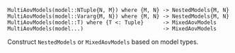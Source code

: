 ```
MultiAovModels(model::NTuple{N, M}) where {M, N} -> NestedModels{M, N}
MultiAovModels(model::Vararg{M, N}) where {M, N} -> NestedModels{M, N}
MultiAovModels(model::T) where {T <: Tuple}      -> MixedAovModels
MultiAovModels(model...)                         -> MixedAovModels
```

Construct `NestedModels` or `MixedAovModels` based on model types.
